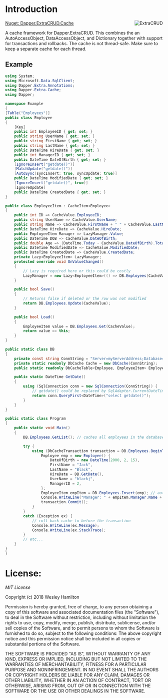 ﻿# Introduction

[Nuget: Dapper.ExtraCRUD.Cache](https://www.nuget.org/packages/Dapper.ExtraCRUD.Cache/)
<img  align="right" src="https://raw.githubusercontent.com/ffhighwind/DapperExtraCRUD/master/Images/DapperExtraCRUD-200x200.png" alt="ExtraCRUD">

A cache framework for Dapper.ExtraCRUD. This combines the an AutoAccessObject, DataAccessObject, and Dictionary together with support for transactions and rollbacks. The cache is not thread-safe. Make sure to keep a separate cache for each thread.

## Example

```csharp
using System;
using Microsoft.Data.SqlClient;
using Dapper.Extra.Annotations;
using Dapper.Extra.Cache;
using Dapper;

namespace Example
{
[Table("Employees")]
public class Employee
{
	[Key]
	public int EmployeeID { get; set; }
	public string UserName { get; set; }
	public string FirstName { get; set; }
	public string LastName { get; set; }
	public DateTime HireDate { get; set; }
	public int ManagerID { get; set; }
	public DateTime DateOfBirth { get; set; }
	[IgnoreInsert("getdate()")]
	[MatchUpdate("getdate()")]
	[AutoSync(syncInsert: true, syncUpdate: true)]
	public DateTime ModifiedDate { get; set; }
	[IgnoreInsert("getdate()", true)]
	[IgnoreUpdate]
	public DateTime CreatedDate { get; set; }
}

public class EmployeeItem : CacheItem<Employee>
{
	public int ID => CacheValue.EmployeeID;
	public string UserName => CacheValue.UserName;
	public string Name => CacheValue.FirstName + " " + CacheValue.LastName;
	public DateTime HireDate => CacheValue.HireDate;
	public EmployeeItem Manager => LazyManager.Value;
	public DateTime DOB => CacheValue.DateOfBirth;
	public double Age => (DateTime.Today - CacheValue.DateOfBirth).TotalDays / 365.0;
	public DateTime ModifiedDate => CacheValue.ModifiedDate;
	public DateTime CreatedDate => CacheValue.CreatedDate;
	private Lazy<EmployeeItem> LazyManager;
	protected override void OnValueChanged()
	{
		// Lazy is required here or this could be costly
		LazyManager = new Lazy<EmployeeItem>(() => DB.Employees[CacheValue.ManagerID], false);
	}

	public bool Save()
	{
		// Returns false if deleted or the row was not modified
		return DB.Employees.Update(CacheValue);
	}

	public bool Load()
	{
		EmployeeItem value = DB.Employees.Get(CacheValue);
		return value == this;
	}
}

public static class DB
{
	private const string ConnString = "Server=myServerAddress;Database=myDataBase;User Id=myUsername;Password=myPassword;";
	private static readonly DbCache Cache = new DbCache(ConnString);
	public static readonly DbCacheTable<Employee, EmployeeItem> Employees = Cache.CreateTable<Employee, EmployeeItem>();

	public static DateTime GetDate()
	{
		using (SqlConnection conn = new SqlConnection(ConnString)) {
			// getdate() could be replaced by SqlAdapter.CurrentDateTime
			return conn.QueryFirst<DateTime>("select getdate()");
		}
	}
}

public static class Program
{
	public static void Main()
	{
		DB.Employees.GetList(); // caches all employees in the database

		try {
			using (DbCacheTransaction transaction = DB.Employees.BeginTransaction()) {
				Employee emp = new Employee() {
					DateOfBirth = new DateTime(2000, 2, 15),
					FirstName = "Jack",
					LastName = "Black",
					HireDate = DB.GetDate(),
					UserName = "blackj",
					ManagerID = 2,
				};
				EmployeeItem empItem = DB.Employees.Insert(emp); // automatically uses the transaction
				Console.WriteLine("Manager: " + empItem.Manager.Name + "\nAge: " + empItem.Manager.Age);
				transaction.Commit();
			}
		}
		catch (Exception ex) {
			// roll back cache to before the transaction
			Console.WriteLine(ex.Message);
			Console.WriteLine(ex.StackTrace);
		}
		// etc...
	}
}
}
```
# License:

*MIT License*

Copyright (c) 2018 Wesley Hamilton

Permission is hereby granted, free of charge, to any person obtaining a copy of this software and associated documentation files (the "Software"), to deal in the Software without restriction, including without limitation the rights to use, copy, modify, merge, publish, distribute, sublicense, and/or sell copies of the Software, and to permit persons to whom the Software is furnished to do so, subject to the following conditions: The above copyright notice and this permission notice shall be included in all copies or substantial portions of the Software.

THE SOFTWARE IS PROVIDED "AS IS", WITHOUT WARRANTY OF ANY KIND, EXPRESS OR IMPLIED, INCLUDING BUT NOT LIMITED TO THE WARRANTIES OF MERCHANTABILITY, FITNESS FOR A PARTICULAR PURPOSE AND NONINFRINGEMENT. IN NO EVENT SHALL THE AUTHORS OR COPYRIGHT HOLDERS BE LIABLE FOR ANY CLAIM, DAMAGES OR OTHER LIABILITY, WHETHER IN AN ACTION OF CONTRACT, TORT OR OTHERWISE, ARISING FROM, OUT OF OR IN CONNECTION WITH THE SOFTWARE OR THE USE OR OTHER DEALINGS IN THE SOFTWARE.
